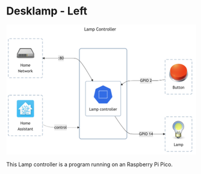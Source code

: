 # Desklamp - Left

![diagram](../../docs/diagrams/out/apps/lamp-controller.png)

This Lamp controller is a program running on an Raspberry Pi Pico.
